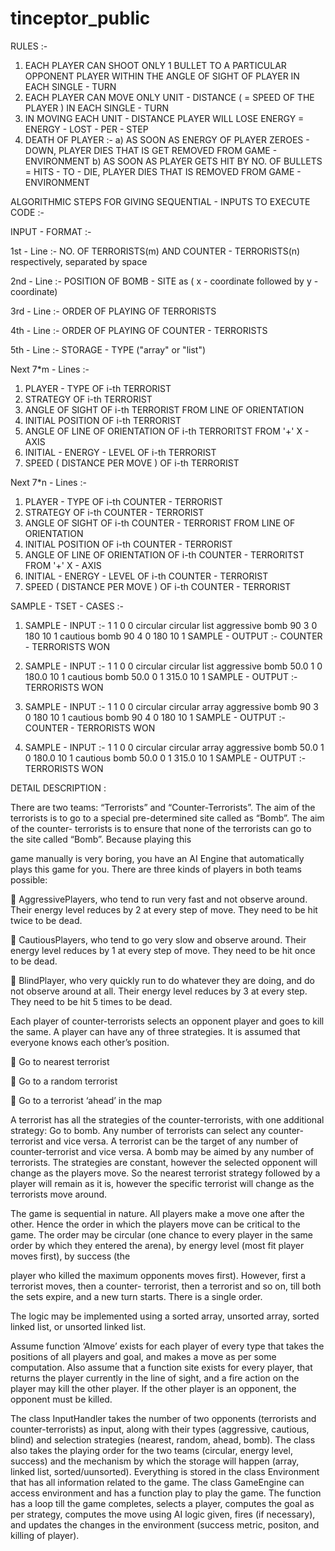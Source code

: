 # tinceptor_public
RULES :-

1) EACH PLAYER CAN SHOOT ONLY 1 BULLET TO A PARTICULAR OPPONENT PLAYER WITHIN THE ANGLE OF SIGHT OF PLAYER IN EACH SINGLE - TURN
2) EACH PLAYER CAN MOVE ONLY UNIT - DISTANCE ( = SPEED OF THE PLAYER ) IN EACH SINGLE - TURN
3) IN MOVING EACH UNIT - DISTANCE PLAYER WILL LOSE ENERGY = ENERGY - LOST - PER - STEP
4) DEATH OF PLAYER :-
    a) AS SOON AS ENERGY OF PLAYER ZEROES - DOWN, PLAYER DIES THAT IS GET REMOVED FROM GAME - ENVIRONMENT
    b) AS SOON AS PLAYER GETS HIT BY NO. OF BULLETS = HITS - TO - DIE, PLAYER DIES THAT IS REMOVED FROM GAME - ENVIRONMENT

ALGORITHMIC STEPS FOR GIVING SEQUENTIAL - INPUTS TO EXECUTE CODE :-

INPUT - FORMAT :-

1st - Line :- 
NO. OF TERRORISTS(m) AND COUNTER - TERRORISTS(n) respectively, separated by space 

2nd - Line :-
POSITION OF BOMB - SITE as ( x - coordinate followed by y - coordinate)

3rd - Line :-
ORDER OF PLAYING OF TERRORISTS

4th - Line :-
ORDER OF PLAYING OF COUNTER - TERRORISTS

5th - Line :-
STORAGE - TYPE ("array" or "list")

Next 7*m - Lines :-

1) PLAYER - TYPE OF i-th TERRORIST
2) STRATEGY OF i-th TERRORIST
3) ANGLE OF SIGHT OF i-th TERRORIST FROM LINE OF ORIENTATION
4) INITIAL POSITION OF i-th TERRORIST
5) ANGLE OF LINE OF ORIENTATION OF i-th TERRORITST FROM '+' X - AXIS
6) INITIAL - ENERGY - LEVEL OF i-th TERRORIST
7) SPEED ( DISTANCE PER MOVE ) OF i-th TERRORIST 

Next 7*n - Lines :-

1) PLAYER - TYPE OF i-th COUNTER - TERRORIST
2) STRATEGY OF i-th COUNTER - TERRORIST
3) ANGLE OF SIGHT OF i-th COUNTER - TERRORIST FROM LINE OF ORIENTATION
4) INITIAL POSITION OF i-th COUNTER - TERRORIST
5) ANGLE OF LINE OF ORIENTATION OF i-th COUNTER - TERRORITST FROM '+' X - AXIS
6) INITIAL - ENERGY - LEVEL OF i-th COUNTER - TERRORIST
7) SPEED ( DISTANCE PER MOVE ) OF i-th COUNTER - TERRORIST

SAMPLE - TSET - CASES :-

1) SAMPLE - INPUT :-
1 1
0 0
circular
circular
list
aggressive
bomb
90
3 0
180
10
1
cautious
bomb
90
4 0
180
10
1
SAMPLE - OUTPUT :-
COUNTER - TERRORISTS WON

2) SAMPLE - INPUT :-
1 1
0 0 
circular
circular
list
aggressive 
bomb 
50.0
1 0 
180.0 
10 
1 
cautious 
bomb 
50.0
0 1
315.0 
10 
1
SAMPLE - OUTPUT :-
TERRORISTS WON

3) SAMPLE - INPUT :-
1 1
0 0
circular
circular
array
aggressive
bomb
90
3 0
180
10
1
cautious
bomb
90
4 0
180
10
1
SAMPLE - OUTPUT :-
COUNTER - TERRORISTS WON

4) SAMPLE - INPUT :-
1 1
0 0 
circular
circular
array
aggressive 
bomb 
50.0
1 0 
180.0 
10 
1 
cautious 
bomb 
50.0
0 1
315.0 
10 
1
SAMPLE - OUTPUT :-
TERRORISTS WON

DETAIL DESCRIPTION :

There are two teams: “Terrorists” and “Counter-Terrorists”. The aim of the terrorists is to go to a special pre-determined site called as “Bomb”. The aim of the counter-
terrorists is to ensure that none of the terrorists can go to the site called “Bomb”. Because playing this

game manually is very boring, you have an AI Engine that automatically plays this game for you. There
are three kinds of players in both teams possible:

 AggressivePlayers, who tend to run very fast and not observe around. Their energy level reduces
by 2 at every step of move. They need to be hit twice to be dead.

 CautiousPlayers, who tend to go very slow and observe around. Their energy level reduces by 1
at every step of move. They need to be hit once to be dead.

 BlindPlayer, who very quickly run to do whatever they are doing, and do not observe around at
all. Their energy level reduces by 3 at every step. They need to be hit 5 times to be dead.

Each player of counter-terrorists selects an opponent player and goes to kill the same. A player can have
any of three strategies. It is assumed that everyone knows each other’s position.

 Go to nearest terrorist

 Go to a random terrorist

 Go to a terrorist ‘ahead’ in the map

A terrorist has all the strategies of the counter-terrorists, with one additional strategy: Go to bomb. Any
number of terrorists can select any counter-terrorist and vice versa. A terrorist can be the target of any
number of counter-terrorist and vice versa. A bomb may be aimed by any number of terrorists. The
strategies are constant, however the selected opponent will change as the players move. So the nearest
terrorist strategy followed by a player will remain as it is, however the specific terrorist will change as the
terrorists move around.

The game is sequential in nature. All players make a move one after the other. Hence the order in which
the players move can be critical to the game. The order may be circular (one chance to every player in the
same order by which they entered the arena), by energy level (most fit player moves first), by success (the

player who killed the maximum opponents moves first). However, first a terrorist moves, then a counter-
terrorist, then a terrorist and so on, till both the sets expire, and a new turn starts. There is a single order.

The logic may be implemented using a sorted array, unsorted array, sorted linked list, or unsorted linked
list.

Assume function ‘AImove’ exists for each player of every type that takes the positions of all players and
goal, and makes a move as per some computation. Also assume that a function site exists for every player,
that returns the player currently in the line of sight, and a fire action on the player may kill the other
player. If the other player is an opponent, the opponent must be killed.

The class InputHandler takes the number of two opponents (terrorists and counter-terrorists) as input,
along with their types (aggressive, cautious, blind) and selection strategies (nearest, random, ahead,
bomb). The class also takes the playing order for the two teams (circular, energy level, success) and the
mechanism by which the storage will happen (array, linked list, sorted/uunsorted). Everything is stored in
the class Environment that has all information related to the game. The class GameEngine can access
environment and has a function play to play the game. The function has a loop till the game completes,
selects a player, computes the goal as per strategy, computes the move using AI logic given, fires (if
necessary), and updates the changes in the environment (success metric, positon, and killing of player).
